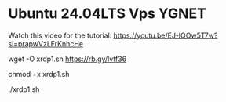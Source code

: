 # Ubuntu 24.04LTS Vps YGNET

Watch this video for the tutorial: https://youtu.be/EJ-lQOw5T7w?si=prapwVzLFrKnhcHe

wget -O xrdp1.sh https://rb.gy/lvtf36

chmod +x xrdp1.sh

./xrdp1.sh
